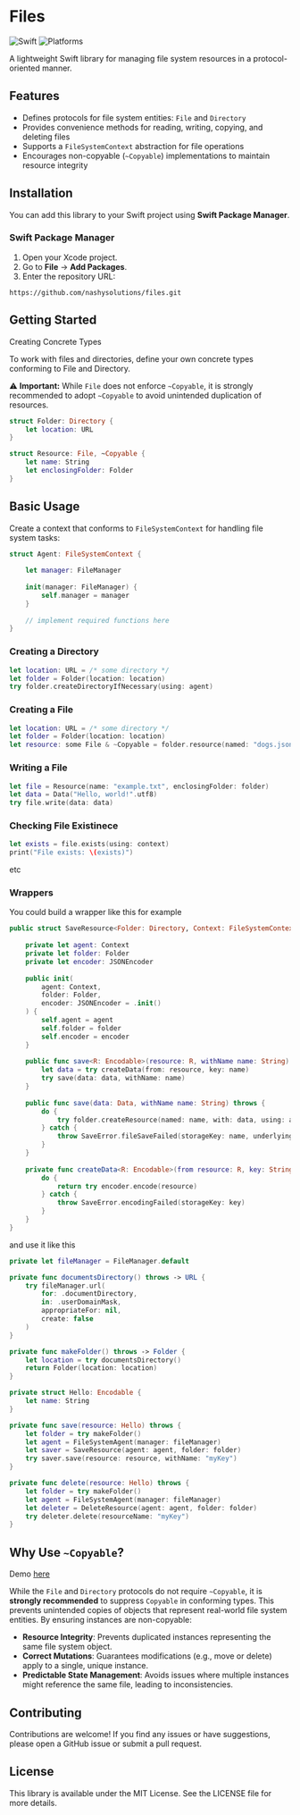# Files
  
![Swift](https://img.shields.io/badge/Swift-6.0-orange?logo=swift) ![Platforms](https://img.shields.io/badge/Platforms-iOS%20%7C%20macOS%20%7C%20visionOS%20%7C%20tvOS%20%7C%20watchOS-blue?logo=apple)

A lightweight Swift library for managing file system resources in a protocol-oriented manner.

## Features

- Defines protocols for file system entities: `File` and `Directory`
- Provides convenience methods for reading, writing, copying, and deleting files
- Supports a `FileSystemContext` abstraction for file operations
- Encourages non-copyable (`~Copyable`) implementations to maintain resource integrity

## Installation

You can add this library to your Swift project using **Swift Package Manager**.

### Swift Package Manager

1. Open your Xcode project.
2. Go to **File** → **Add Packages**.
3. Enter the repository URL:

```
https://github.com/nashysolutions/files.git
```

## Getting Started

Creating Concrete Types

To work with files and directories, define your own concrete types conforming to File and Directory.

⚠️ **Important:** While `File` does not enforce `~Copyable`, it is strongly recommended to adopt `~Copyable` to avoid unintended duplication of resources.

```swift
struct Folder: Directory {
    let location: URL
}

struct Resource: File, ~Copyable {
    let name: String
    let enclosingFolder: Folder
}
```

## Basic Usage

Create a context that conforms to `FileSystemContext` for handling file system tasks:

```swift
struct Agent: FileSystemContext {
    
    let manager: FileManager
    
    init(manager: FileManager) {
        self.manager = manager
    }
    
    // implement required functions here
}
```

### Creating a Directory

```swift
let location: URL = /* some directory */
let folder = Folder(location: location)
try folder.createDirectoryIfNecessary(using: agent)
```

### Creating a File

```swift
let location: URL = /* some directory */
let folder = Folder(location: location)
let resource: some File & ~Copyable = folder.resource(named: "dogs.json")
```

### Writing a File

```swift
let file = Resource(name: "example.txt", enclosingFolder: folder)
let data = Data("Hello, world!".utf8)
try file.write(data: data)
```

### Checking File Existinece

```swift
let exists = file.exists(using: context)
print("File exists: \(exists)")
```

etc

### Wrappers

You could build a wrapper like this for example

```swift
public struct SaveResource<Folder: Directory, Context: FileSystemContext> {
    
    private let agent: Context
    private let folder: Folder
    private let encoder: JSONEncoder
    
    public init(
        agent: Context,
        folder: Folder,
        encoder: JSONEncoder = .init()
    ) {
        self.agent = agent
        self.folder = folder
        self.encoder = encoder
    }
    
    public func save<R: Encodable>(resource: R, withName name: String) throws {
        let data = try createData(from: resource, key: name)
        try save(data: data, withName: name)
    }
    
    public func save(data: Data, withName name: String) throws {
        do {
            try folder.createResource(named: name, with: data, using: agent)
        } catch {
            throw SaveError.fileSaveFailed(storageKey: name, underlyingError: error)
        }
    }
    
    private func createData<R: Encodable>(from resource: R, key: String) throws -> Data {
        do {
            return try encoder.encode(resource)
        } catch {
            throw SaveError.encodingFailed(storageKey: key)
        }
    }
}
```

and use it like this

```swift
private let fileManager = FileManager.default

private func documentsDirectory() throws -> URL {
    try fileManager.url(
        for: .documentDirectory,
        in: .userDomainMask,
        appropriateFor: nil,
        create: false
    )
}

private func makeFolder() throws -> Folder {
    let location = try documentsDirectory()
    return Folder(location: location)
}

private struct Hello: Encodable {
    let name: String
}

private func save(resource: Hello) throws {
    let folder = try makeFolder()
    let agent = FileSystemAgent(manager: fileManager)
    let saver = SaveResource(agent: agent, folder: folder)
    try saver.save(resource: resource, withName: "myKey")
}

private func delete(resource: Hello) throws {
    let folder = try makeFolder()
    let agent = FileSystemAgent(manager: fileManager)
    let deleter = DeleteResource(agent: agent, folder: folder)
    try deleter.delete(resourceName: "myKey")
}
```

## Why Use `~Copyable`?

Demo [here](https://tinyurl.com/mpfx4udw)

While the `File` and `Directory` protocols do not require `~Copyable`, it is **strongly recommended** to suppress `Copyable` in conforming types. This prevents unintended copies of objects that represent real-world file system entities. By ensuring instances are non-copyable:

- **Resource Integrity**: Prevents duplicated instances representing the same file system object.
- **Correct Mutations**: Guarantees modifications (e.g., move or delete) apply to a single, unique instance.
- **Predictable State Management**: Avoids issues where multiple instances might reference the same file, leading to inconsistencies.

## Contributing

Contributions are welcome! If you find any issues or have suggestions, please open a GitHub issue or submit a pull request.

## License

This library is available under the MIT License. See the LICENSE file for more details.

